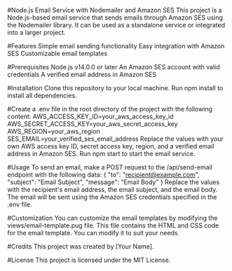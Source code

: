 #Node.js Email Service with Nodemailer and Amazon SES
This project is a Node.js-based email service that sends emails through Amazon SES using the Nodemailer library. It can be used as a standalone service or integrated into a larger project.

#Features
Simple email sending functionality
Easy integration with Amazon SES
Customizable email templates

#Prerequisites
Node.js v14.0.0 or later
An Amazon SES account with valid credentials
A verified email address in Amazon SES

#Installation
Clone this repository to your local machine.
Run npm install to install all dependencies.

#Create a .env file in the root directory of the project with the following content:
AWS_ACCESS_KEY_ID=your_aws_access_key_id
AWS_SECRET_ACCESS_KEY=your_aws_secret_access_key
AWS_REGION=your_aws_region
SES_EMAIL=your_verified_ses_email_address
Replace the values with your own AWS access key ID, secret access key, region, and a verified email address in Amazon SES.
Run npm start to start the email service.

#Usage
To send an email, make a POST request to the /api/send-email endpoint with the following data:
{
  "to": "recipient@example.com",
  "subject": "Email Subject",
  "message": "Email Body"
}
Replace the values with the recipient's email address, the email subject, and the email body. The email will be sent using the Amazon SES credentials specified in the .env file.

#Customization
You can customize the email templates by modifying the views/email-template.pug file. This file contains the HTML and CSS code for the email template. You can modify it to suit your needs.

#Credits
This project was created by [Your Name].

#License
This project is licensed under the MIT License.
